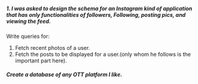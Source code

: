 ##### 1. I was asked to design the schema for an Instagram kind of application that has only functionalities of followers, Following, posting pics, and viewing the feed.
Write queries for: 
1. Fetch recent photos of a user.
2. Fetch the posts to be displayed for a user.(only whom he follows is the important part here).

##### Create a database of any OTT platform I like.
